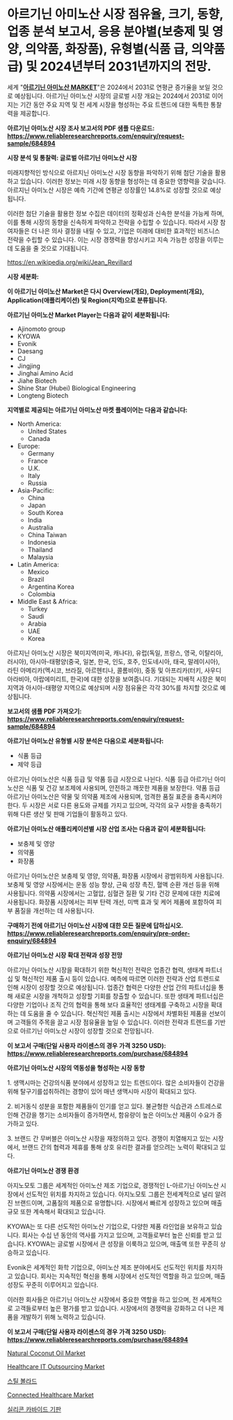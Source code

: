 <p><h1>아르기닌 아미노산 시장 점유율, 크기, 동향, 업종 분석 보고서, 응용 분야별(보충제 및 영양, 의약품, 화장품), 유형별(식품 급, 의약품 급) 및 2024년부터 2031년까지의 전망.</h1></p><p>세계 "<strong><a href="https://www.reliableresearchreports.com/arginine-amino-acid-market-r684894">아르기닌 아미노산 MARKET</a></strong>"은 2024에서 2031로 연평균 증가율을 보일 것으로 예상됩니다. 아르기닌 아미노산 시장의 글로벌 시장 개요는 2024에서 2031로 이어지는 기간 동안 주요 지역 및 전 세계 시장을 형성하는 주요 트렌드에 대한 독특한 통찰력을 제공합니다.</p>
<p><strong>아르기닌 아미노산 시장 조사 보고서의 PDF 샘플 다운로드: <a href="https://www.reliableresearchreports.com/enquiry/request-sample/684894">https://www.reliableresearchreports.com/enquiry/request-sample/684894</a></strong></p>
<p><strong>시장 분석 및 통찰력: 글로벌 아르기닌 아미노산 시장</strong></p>
<p><p>미래지향적인 방식으로 아르지닌 아미노산 시장 동향을 파악하기 위해 첨단 기술을 활용하고 있습니다. 이러한 정보는 미래 시장 동향을 형성하는 데 중요한 영향력을 갖습니다. 아르지닌 아미노산 시장은 예측 기간에 연평균 성장률인 14.8%로 성장할 것으로 예상됩니다.</p><p>이러한 첨단 기술을 활용한 정보 수집은 데이터의 정확성과 신속한 분석을 가능케 하며, 이를 통해 시장의 동향을 신속하게 파악하고 전략을 수립할 수 있습니다. 따라서 시장 참여자들은 더 나은 의사 결정을 내릴 수 있고, 기업은 미래에 대비한 효과적인 비즈니스 전략을 수립할 수 있습니다. 이는 시장 경쟁력을 향상시키고 지속 가능한 성장을 이루는 데 도움을 줄 것으로 기대됩니다.</p></p>
<p><a href="%7CAUTHORITHY_DOMAIN_URL%7C">https://en.wikipedia.org/wiki/Jean_Revillard</a></p>
<p><strong>시장 세분화:</strong></p>
<p><strong>이 아르기닌 아미노산 Market은 다시 Overview(개요), Deployment(개요), Application(애플리케이션) 및 Region(지역)으로 분류됩니다.</strong></p>
<p><strong>아르기닌 아미노산 Market Player는 다음과 같이 세분화됩니다:</strong></p>
<p><ul><li>Ajinomoto group</li><li>KYOWA</li><li>Evonik</li><li>Daesang</li><li>CJ</li><li>Jingjing</li><li>Jinghai Amino Acid</li><li>Jiahe Biotech</li><li>Shine Star (Hubei) Biological Engineering</li><li>Longteng Biotech</li></ul></p>
<p><strong>지역별로 제공되는 아르기닌 아미노산 마켓 플레이어는 다음과 같습니다:</strong></p>
<p><ul>
    <li>
        North America:
        <ul>
            <li>United States</li>
            <li>Canada</li>
        </ul>
    </li>
    <li>
        Europe:
        <ul>
            <li>Germany</li>
            <li>France</li>
            <li>U.K.</li>
            <li>Italy</li>
            <li>Russia</li>
        </ul>
    </li>
    <li>
        Asia-Pacific:
        <ul>
            <li>China</li>
            <li>Japan</li>
            <li>South Korea</li>
            <li>India</li>
            <li>Australia</li>
            <li>China Taiwan</li>
            <li>Indonesia</li>
            <li>Thailand</li>
            <li>Malaysia</li>
        </ul>
    </li>
    <li>
        Latin America:
        <ul>
            <li>Mexico</li>
            <li>Brazil</li>
            <li>Argentina Korea</li>
            <li>Colombia</li>
        </ul>
    </li>
    <li>
        Middle East & Africa:
        <ul>
            <li>Turkey</li>
            <li>Saudi</li>
            <li>Arabia</li>
            <li>UAE</li>
            <li>Korea</li>
        </ul>
    </li>
    </ul></p>
<p><p>아르지닌 아미노산 시장은 북미지역(미국, 캐나다), 유럽(독일, 프랑스, 영국, 이탈리아, 러시아), 아시아-태평양(중국, 일본, 한국, 인도, 호주, 인도네시아, 태국, 말레이시아), 라틴 아메리카(멕시코, 브라질, 아르헨티나, 콜롬비아), 중동 및 아프리카(터키, 사우디아라비아, 아랍에미리트, 한국)에 대한 성장을 보여줍니다. 기대되는 지배적 시장은 북미 지역과 아시아-태평양 지역으로 예상되며 시장 점유율은 각각 30%를 차지할 것으로 예상됩니다.</p></p>
<p><strong>보고서의 샘플 PDF 가져오기: <a href="https://www.reliableresearchreports.com/enquiry/request-sample/684894">https://www.reliableresearchreports.com/enquiry/request-sample/684894</a></strong></p>
<p><strong>아르기닌 아미노산 유형별 시장 분석은 다음으로 세분화됩니다:</strong></p>
<p><ul><li>식품 등급</li><li>제약 등급</li></ul></p>
<p><p>아르기닌 아미노산은 식품 등급 및 약품 등급 시장으로 나뉜다. 식품 등급 아르기닌 아미노산은 식품 및 건강 보조제에 사용되며, 안전하고 깨끗한 제품을 보장한다. 약품 등급 아르기닌 아미노산은 약물 및 의약품 제조에 사용되며, 엄격한 품질 표준을 충족시켜야 한다. 두 시장은 서로 다른 용도와 규제를 가지고 있으며, 각각의 요구 사항을 충족하기 위해 다른 생산 및 판매 기업들이 활동하고 있다.</p></p>
<p><strong>아르기닌 아미노산 애플리케이션별 시장 산업 조사는 다음과 같이 세분화됩니다:</strong></p>
<p><ul><li>보충제 및 영양</li><li>의약품</li><li>화장품</li></ul></p>
<p><p>아르기닌 아미노산은 보충제 및 영양, 의약품, 화장품 시장에서 광범위하게 사용됩니다. 보충제 및 영양 시장에서는 운동 성능 향상, 근육 성장 촉진, 혈액 순환 개선 등을 위해 사용됩니다. 의약품 시장에서는 고혈압, 심혈관 질환 및 기타 건강 문제에 대한 치료에 사용됩니다. 화장품 시장에서는 피부 탄력 개선, 미백 효과 및 케어 제품에 포함하여 피부 품질을 개선하는 데 사용됩니다.</p></p>
<p><strong>구매하기 전에 아르기닌 아미노산 시장에 대한 모든 질문에 답하십시오. <a href="https://www.reliableresearchreports.com/enquiry/pre-order-enquiry/684894">https://www.reliableresearchreports.com/enquiry/pre-order-enquiry/684894</a></strong></p>
<p><strong>아르기닌 아미노산 시장 확대 전략과 성장 전망</strong></p>
<p><p>아르기닌 아미노산 시장을 확대하기 위한 혁신적인 전략은 업종간 협력, 생태계 파트너십 및 혁신적인 제품 출시 등이 있습니다. 예측에 따르면 이러한 전략과 산업 트렌드로 인해 시장이 성장할 것으로 예상됩니다. 업종간 협력은 다양한 산업 간의 파트너십을 통해 새로운 시장을 개척하고 성장할 기회를 창출할 수 있습니다. 또한 생태계 파트너십은 다양한 기업이나 조직 간의 협력을 통해 보다 효율적인 생태계를 구축하고 시장을 확대하는 데 도움을 줄 수 있습니다. 혁신적인 제품 출시는 시장에서 차별화된 제품을 선보이며 고객들의 주목을 끌고 시장 점유율을 높일 수 있습니다. 이러한 전략과 트렌드를 기반으로 아르기닌 아미노산 시장이 성장할 것으로 전망됩니다.</p></p>
<p><strong>이 보고서 구매(단일 사용자 라이센스의 경우 가격 3250 USD): <a href="https://www.reliableresearchreports.com/purchase/684894">https://www.reliableresearchreports.com/purchase/684894</a></strong></p>
<p><strong>아르기닌 아미노산 시장의 역동성을 형성하는 시장 동향</strong></p>
<p><p>1. 생맥시마는 건강의식품 분야에서 성장하고 있는 트렌드이다. 많은 소비자들이 건강을 위해 탈구기를섭취하려는 경향이 있어 매년 생맥시마 시장이 확대되고 있다.</p><p>2. 비거동식 성분을 포함한 제품들이 인기를 얻고 있다. 불균형한 식습관과 스트레스로 인해 건강을 챙기는 소비자들이 증가하면서, 함유량이 높은 아미노산 제품이 수요가 증가하고 있다.</p><p>3. 브랜드 간 무버블은 아미노산 시장을 재정의하고 있다. 경쟁이 치열해지고 있는 시장에서, 브랜드 간의 협력과 제휴를 통해 상호 유리한 결과를 얻으려는 노력이 확대되고 있다.</p></p>
<p><strong>아르기닌 아미노산 경쟁 환경</strong></p>
<p><p>아지노모토 그룹은 세계적인 아미노산 제조 기업으로, 경쟁적인 L-아르기닌 아미노산 시장에서 선도적인 위치를 차지하고 있습니다. 아지노모토 그룹은 전세계적으로 널리 알려진 브랜드이며, 고품질의 제품으로 유명합니다. 시장에서 빠르게 성장하고 있으며 매출 규모 또한 계속해서 확대되고 있습니다.</p><p>KYOWA는 또 다른 선도적인 아미노산 기업으로, 다양한 제품 라인업을 보유하고 있습니다. 회사는 수십 년 동안의 역사를 가지고 있으며, 고객들로부터 높은 신뢰를 받고 있습니다. KYOWA는 글로벌 시장에서 큰 성장을 이룩하고 있으며, 매출액 또한 꾸준히 상승하고 있습니다.</p><p>Evonik은 세계적인 화학 기업으로, 아미노산 제조 분야에서도 선도적인 위치를 차지하고 있습니다. 회사는 지속적인 혁신을 통해 시장에서 선도적인 역할을 하고 있으며, 매출 성장도 꾸준히 이루어지고 있습니다.</p><p>이러한 회사들은 아르기닌 아미노산 시장에서 중요한 역할을 하고 있으며, 전 세계적으로 고객들로부터 높은 평가를 받고 있습니다. 시장에서의 경쟁력을 강화하고 더 나은 제품을 개발하기 위해 노력하고 있습니다.</p></p>
<p><strong>이 보고서 구매(단일 사용자 라이센스의 경우 가격 3250 USD): <a href="https://www.reliableresearchreports.com/purchase/684894">https://www.reliableresearchreports.com/purchase/684894</a></strong></p>
<p><p><a href="https://medium.com/@bethelokon998/natural-coconut-oil-market-size-is-growing-at-cagr-of-4-1-bab199958b27">Natural Coconut Oil Market</a></p><p><a href="https://github.com/alexxisgm/Market-Research-Report-List-2/blob/main/healthcare-it-outsourcing-market.md">Healthcare IT Outsourcing Market</a></p><p><a href="https://medium.com/@uisoxxuy65/%EA%B0%95%EC%B2%A0-%EB%B3%B4%EB%9D%BC%EB%93%9C-%EC%8B%9C%EC%9E%A5-%EA%B7%9C%EB%AA%A8%EB%8A%94-%EC%97%B0%ED%8F%89%EA%B7%A0-%EC%84%B1%EC%9E%A5%EB%A5%A0%EC%9D%B4-4-1-%EB%A1%9C-%EC%84%B1%EC%9E%A5%ED%95%98%EA%B3%A0-%EC%9E%88%EC%9C%BC%EB%A9%B0-%EC%9D%B4-%EB%B3%B4%EA%B3%A0%EC%84%9C%EB%8A%94-%EC%9C%A0%ED%98%95-%EC%9D%91%EC%9A%A9-%EC%84%B1%EC%9E%A5-%EB%B0%8F-2024%EB%85%84%EB%B6%80%ED%84%B0-2031%EB%85%84%EA%B9%8C%EC%A7%80%EC%9D%98-%EC%98%88%EC%B8%A1%EC%97%90-%EB%8C%80%ED%95%9C-%EB%B6%84%EC%84%9D%EC%9D%84-%EB%8B%A4%EB%A3%A8%EA%B3%A0-%EC%9E%88%EC%8A%B5%EB%8B%88%EB%8B%A4-7a459ddc48c1">스틸 볼라드</a></p><p><a href="https://github.com/HenrietteMills1/Market-Research-Report-List-2/blob/main/connected-healthcare-market.md">Connected Healthcare Market</a></p><p><a href="https://github.com/Nicolasrown5/Market-Research-Report-List-2/blob/main/960808678468.md">실리콘 카바이드 기판</a></p></p>